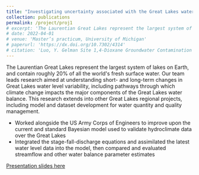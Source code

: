 ```yaml
---
title: "Investigating uncertainty associated with the Great Lakes water balance using the Large Lake Statistical Water Balance Model"
collection: publications
permalink: /project/proj1
# excerpt: 'The Laurentian Great Lakes represent the largest system of lakes on Earth, and contain roughly 20% of all the world's fresh surface water.  Our team leads research aimed at understanding short- and long-term changes in Great Lakes water level variability, including pathways through which climate change impacts the major components of the Great Lakes water balance.  This research extends into other Great Lakes regional projects, including model and dataset development for water quantity and quality management.'
# date: 2022-04-01
# venue: 'Master’s practicum, University of Michigan'
# paperurl: 'https://dx.doi.org/10.7302/4314'
# citation: 'Luo, Y. Gelman Site 1,4-Dioxane Groundwater Contamination Plume Modeling and Forecasting.'
---
```

The Laurentian Great Lakes represent the largest system of lakes on Earth, and contain roughly 20% of all the world's fresh surface water.  Our team leads research aimed at understanding short- and long-term changes in Great Lakes water level variability, including pathways through which climate change impacts the major components of the Great Lakes water balance.  This research extends into other Great Lakes regional projects, including model and dataset development for water quantity and quality management.

- Worked alongside the US Army Corps of Engineers to improve upon the current and standard Bayesian model used to validate hydroclimate data over the Great Lakes
- Integrated the stage-fall-discharge equations and assimilated the latest water level data into the model, then compared and evaluated streamflow and other water balance parameter estimates

[Presentation slides here](https://docs.google.com/presentation/d/1ui5kJVcj9FCvP9c8KAOxyHD8F7yOy2DokDPDZQ6HBXI/)